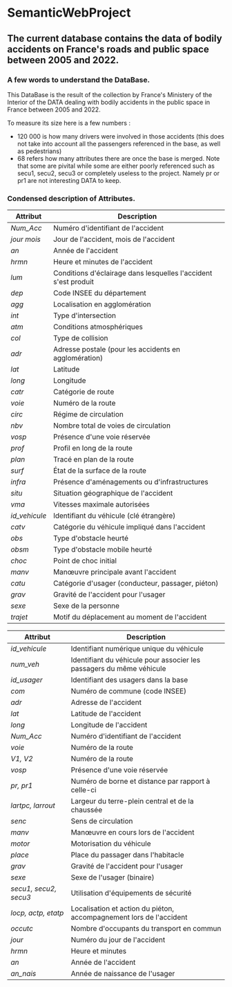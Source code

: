 # SemanticWebProject
## The current database contains the data of bodily accidents on France's roads and public space  between 2005 and 2022.

### A few words to understand the DataBase.

This DataBase is the result of the collection by France's Ministery of the Interior of the DATA dealing with bodily
accidents in the public space in France between 2005 and 2022. 

To measure its size here is a few numbers : 
 - 120 000 is how many drivers were involved in those accidents (this does not take into account all the passengers
referenced in the base, as well as pedestrians)
 - 68 refers how many attributes there are once the base is merged. Note that some are pivital while some are either
poorly referenced such as secu1, secu2, secu3 or completely useless to the project. Namely pr or pr1 are not interesting
DATA to keep.

### Condensed description of Attributes.

| **Attribut**        | **Description**                                                                 |
|---------------------|---------------------------------------------------------------------------------|
| *Num\_Acc*          | Numéro d'identifiant de l'accident                                               |
| *jour mois*         | Jour de l'accident, mois de l'accident                                           |
| *an*                | Année de l'accident                                                             |
| *hrmn*              | Heure et minutes de l'accident                                                  |
| *lum*               | Conditions d'éclairage dans lesquelles l'accident s'est produit                 |
| *dep*               | Code INSEE du département                                                       |
| *agg*               | Localisation en agglomération                                                   |
| *int*               | Type d'intersection                                                            |
| *atm*               | Conditions atmosphériques                                                      |
| *col*               | Type de collision                                                              |
| *adr*               | Adresse postale (pour les accidents en agglomération)                          |
| *lat*               | Latitude                                                                       |
| *long*              | Longitude                                                                      |
| *catr*              | Catégorie de route                                                             |
| *voie*              | Numéro de la route                                                             |
| *circ*              | Régime de circulation                                                          |
| *nbv*               | Nombre total de voies de circulation                                           |
| *vosp*              | Présence d'une voie réservée                                                   |
| *prof*              | Profil en long de la route                                                     |
| *plan*              | Tracé en plan de la route                                                      |
| *surf*              | État de la surface de la route                                                 |
| *infra*             | Présence d'aménagements ou d'infrastructures                                   |
| *situ*              | Situation géographique de l'accident                                           |
| *vma*               | Vitesses maximale autorisées                                                   |
| *id\_vehicule*      | Identifiant du véhicule (clé étrangère)                                         |
| *catv*              | Catégorie du véhicule impliqué dans l'accident                                  |
| *obs*               | Type d'obstacle heurté                                                         |
| *obsm*              | Type d'obstacle mobile heurté                                                  |
| *choc*              | Point de choc initial                                                          |
| *manv*              | Manœuvre principale avant l'accident                                           |
| *catu*              | Catégorie d'usager (conducteur, passager, piéton)                              |
| *grav*              | Gravité de l'accident pour l'usager                                             |
| *sexe*              | Sexe de la personne                                                            |
| *trajet*            | Motif du déplacement au moment de l'accident                                   |


| **Attribut**        | **Description**                                                             |
|---------------------|-----------------------------------------------------------------------------|
| *id\_vehicule*      | Identifiant numérique unique du véhicule                                    |
| *num\_veh*          | Identifiant du véhicule pour associer les passagers du même véhicule         |
| *id\_usager*        | Identifiant des usagers dans la base                                        |
| *com*               | Numéro de commune (code INSEE)                                              |
| *adr*               | Adresse de l'accident                                                       |
| *lat*               | Latitude de l'accident                                                      |
| *long*              | Longitude de l'accident                                                     |
| *Num\_Acc*          | Numéro d'identifiant de l'accident                                           |
| *voie*              | Numéro de la route                                                          |
| *V1, V2*            | Numéro de la route                                                          |
| *vosp*              | Présence d'une voie réservée                                                |
| *pr, pr1*           | Numéro de borne et distance par rapport à celle-ci                          |
| *lartpc, larrout*   | Largeur du terre-plein central et de la chaussée                            |
| *senc*              | Sens de circulation                                                         |
| *manv*              | Manœuvre en cours lors de l'accident                                        |
| *motor*             | Motorisation du véhicule                                                    |
| *place*             | Place du passager dans l'habitacle                                          |
| *grav*              | Gravité de l'accident pour l'usager                                         |
| *sexe*              | Sexe de l'usager (binaire)                                                  |
| *secu1, secu2, secu3* | Utilisation d'équipements de sécurité                                    | 
| *locp, actp, etatp* | Localisation et action du piéton, accompagnement lors de l'accident         |
| *occutc*            | Nombre d'occupants du transport en commun                                   |
| *jour*              | Numéro du jour de l'accident                                                | 
| *hrmn*              | Heure et minutes                                                           |
| *an*                | Année de l'accident                                                         |
| *an\_nais*          | Année de naissance de l'usager                                              |
